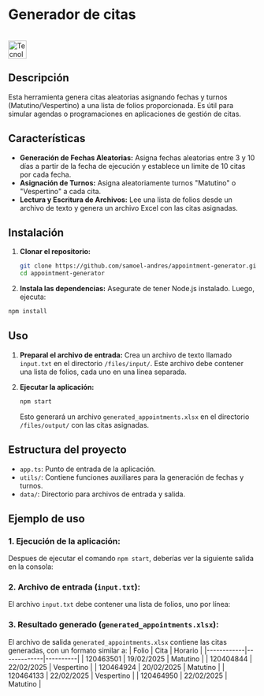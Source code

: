 # Generador de citas

<br><img align="left" src="https://skillicons.dev/icons?i=vscode,typescript,github,git" height="37" alt="Tecnologias"><br><br>

## Descripción

Esta herramienta genera citas aleatorias asignando fechas y turnos (Matutino/Vespertino) a una lista de folios proporcionada. Es útil para simular agendas o programaciones en aplicaciones de gestión de citas.

## Características

- **Generación de Fechas Aleatorias:** Asigna fechas aleatorias entre 3 y 10 días a partir de la fecha de ejecución y establece un limite de 10 citas por cada fecha.
- **Asignación de Turnos:** Asigna aleatoriamente turnos "Matutino" o "Vespertino" a cada cita.
- **Lectura y Escritura de Archivos:** Lee una lista de folios desde un archivo de texto y genera un archivo Excel con las citas asignadas.

## Instalación

1. **Clonar el repositorio:**
   ```bash
   git clone https://github.com/samoel-andres/appointment-generator.git
   cd appointment-generator
   ```
2. **Instala las dependencias:**
   Asegurate de tener Node.js instalado. Luego, ejecuta:
  ```bash
  npm install
  ```
   
## Uso
1. **Preparal el archivo de entrada:**
   Crea un archivo de texto llamado `input.txt` en el directorio `/files/input/`. Este archivo debe contener una lista de folios, cada uno en una línea separada.

2. **Ejecutar la aplicación:**
   ```bash
   npm start
   ```
   Esto generará un archivo `generated_appointments.xlsx` en el directorio `/files/output/` con las citas asignadas.

## Estructura del proyecto
- `app.ts`: Punto de entrada de la aplicación.
- `utils/`: Contiene funciones auxiliares para la generación de fechas y turnos.
- `data/`: Directorio para archivos de entrada y salida.

## Ejemplo de uso

### 1. Ejecución de la aplicación:
Despues de ejecutar el comando `npm start`, deberías ver la siguiente salida en la consola:

### 2. Archivo de entrada (`input.txt`):
El archivo `input.txt` debe contener una lista de folios, uno por línea:

### 3. Resultado generado (`generated_appointments.xlsx`):
El archivo de salida `generated_appointments.xlsx` contiene las citas generadas, con un formato similar a:
| Folio      | Cita        | Horario  |
|------------|-------------|----------|
| 120463501  | 19/02/2025  | Matutino |
| 120404844  | 22/02/2025  | Vespertino |
| 120464924  | 20/02/2025  | Matutino |
| 120464133  | 22/02/2025  | Vespertino |
| 120464950  | 22/02/2025  | Matutino |
